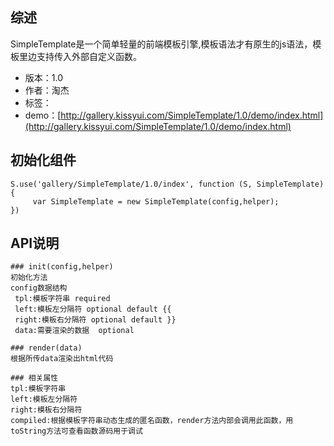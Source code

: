 ## 综述

SimpleTemplate是一个简单轻量的前端模板引擎,模板语法才有原生的js语法，模板里边支持传入外部自定义函数。

* 版本：1.0
* 作者：淘杰
* 标签：
* demo：[http://gallery.kissyui.com/SimpleTemplate/1.0/demo/index.html](http://gallery.kissyui.com/SimpleTemplate/1.0/demo/index.html)

## 初始化组件

    S.use('gallery/SimpleTemplate/1.0/index', function (S, SimpleTemplate) {
         var SimpleTemplate = new SimpleTemplate(config,helper);
    })

## API说明
    ### init(config,helper)
    初始化方法
    config数据结构
     tpl:模板字符串 required
     left:模板左分隔符 optional default {{
     right:模板右分隔符 optional default }}
     data:需要渲染的数据  optional
     
    ### render(data)
    根据所传data渲染出html代码

    ### 相关属性
    tpl:模板字符串
    left:模板左分隔符
    right:模板右分隔符
    compiled:根据模板字符串动态生成的匿名函数，render方法内部会调用此函数，用toString方法可查看函数源码用于调试

